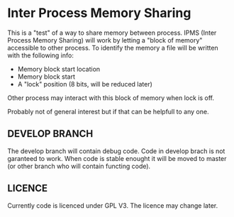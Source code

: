 # Inter Process Memory Sharing
This is a "test" of a way to share memory between process.
IPMS (Inter Process Memory Sharing) will work by letting a "block of memory" accessible to other process.
To identify the memory a file will be written with the following info:
* Memory block start location
* Memory block start
* A "lock" position (8 bits, will be reduced later)

Other process may interact with this block of memory when lock is off.

Probably not of general interest but if that can be helpfull to any one.

## DEVELOP BRANCH
The develop branch will contain debug code. Code in develop brach is not garanteed to work.
When code is stable enought it will be moved to master (or other branch who will contain functing code).

## LICENCE
Currently code is licenced under GPL V3.
The licence may change later.
